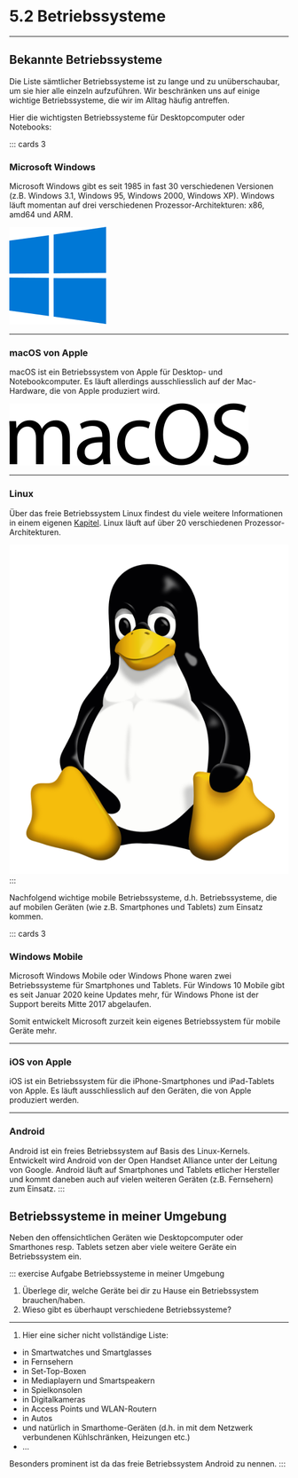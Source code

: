 # 5.2 Betriebssysteme
---

## Bekannte Betriebssysteme
Die Liste sämtlicher Betriebssysteme ist zu lange und zu unüberschaubar, um sie hier alle einzeln aufzuführen. Wir beschränken uns auf einige wichtige Betriebssysteme, die wir im Alltag häufig antreffen.

Hier die wichtigsten Betriebssysteme für Desktopcomputer oder Notebooks:

::: cards 3
### Microsoft Windows
Microsoft Windows gibt es seit 1985 in fast 30 verschiedenen Versionen (z.B. Windows 3.1, Windows 95, Windows 2000, Windows XP). Windows läuft momentan auf drei verschiedenen Prozessor-Architekturen: x86, amd64 und ARM.

![Windows 10 Logo ©](./logo-windows.svg)
***
### macOS von Apple
macOS ist ein Betriebssystem von Apple für Desktop- und Notebookcomputer. Es läuft allerdings ausschliesslich auf der Mac-Hardware, die von Apple produziert wird.

![macOS Logo ©](./logo-macos.svg)
***
### Linux
Über das freie Betriebssystem Linux findest du viele weitere Informationen in einem eigenen [Kapitel](?page=%2Fcomputer%2F5-os%2F4-linux%2FREADME). Linux läuft auf über 20 verschiedenen Prozessor-Architekturen.

![Linux Maskottchen ©](../4-linux/1-about/tux.svg)
:::

Nachfolgend wichtige mobile Betriebssysteme, d.h. Betriebssysteme, die auf mobilen Geräten (wie z.B. Smartphones und Tablets) zum Einsatz kommen.

::: cards 3
### Windows Mobile
Microsoft Windows Mobile oder Windows Phone waren zwei Betriebssysteme für Smartphones und Tablets. Für Windows 10 Mobile gibt es seit Januar 2020 keine Updates mehr, für Windows Phone ist der Support bereits Mitte 2017 abgelaufen.

Somit entwickelt Microsoft zurzeit kein eigenes Betriebssystem für mobile Geräte mehr.
***
### iOS von Apple
iOS ist ein Betriebssystem für die iPhone-Smartphones und iPad-Tablets von Apple. Es läuft ausschliesslich auf den Geräten, die von Apple produziert werden.
***
### Android
Android ist ein freies Betriebssystem auf Basis des Linux-Kernels. Entwickelt wird Android von der Open Handset Alliance unter der Leitung von Google. Android läuft auf Smartphones und Tablets etlicher Hersteller und kommt daneben auch auf vielen weiteren Geräten (z.B. Fernsehern) zum Einsatz.
:::


## Betriebssysteme in meiner Umgebung

Neben den offensichtlichen Geräten wie Desktopcomputer oder Smarthones resp. Tablets setzen aber viele weitere Geräte ein Betriebssystem ein.

::: exercise Aufgabe Betriebssysteme in meiner Umgebung
1. Überlege dir, welche Geräte bei dir zu Hause ein Betriebssystem brauchen/haben.
2. Wieso gibt es überhaupt verschiedene Betriebssysteme?

***
1. Hier eine sicher nicht vollständige Liste:
- in Smartwatches und Smartglasses
- in Fernsehern
- in Set-Top-Boxen
- in Mediaplayern und Smartspeakern
- in Spielkonsolen
- in Digitalkameras
- in Access Points und WLAN-Routern
- in Autos
- und natürlich in Smarthome-Geräten (d.h. in mit dem Netzwerk verbundenen Kühlschränken, Heizungen etc.)
- ...

Besonders prominent ist da das freie Betriebssystem Android zu nennen.
:::
